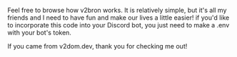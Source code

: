 Feel free to browse how v2bron works. It is relatively simple, but it's all my friends and I need to have fun and make our lives a little easier! if you'd like to incorporate this code into your Discord bot, you just need to make a .env with your bot's token.

If you came from v2dom.dev, thank you for checking me out!
